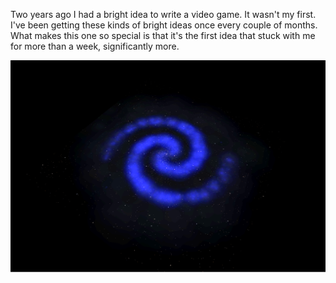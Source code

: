 Two years ago I had a bright idea to write a video game. It wasn't my first. I've been getting these kinds of bright ideas once every couple of months. What makes this one so special is that it's the first idea that stuck with me for more than a week, significantly more.

![Procedurally generated galaxy](assets/galaxy1.png)